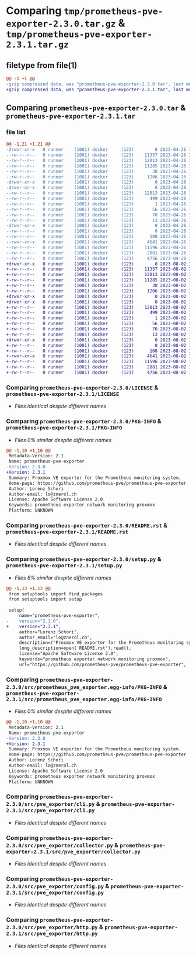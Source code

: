 # Comparing `tmp/prometheus-pve-exporter-2.3.0.tar.gz` & `tmp/prometheus-pve-exporter-2.3.1.tar.gz`

## filetype from file(1)

```diff
@@ -1 +1 @@
-gzip compressed data, was "prometheus-pve-exporter-2.3.0.tar", last modified: Wed Apr 26 12:22:08 2023, max compression
+gzip compressed data, was "prometheus-pve-exporter-2.3.1.tar", last modified: Wed Aug  2 17:18:17 2023, max compression
```

## Comparing `prometheus-pve-exporter-2.3.0.tar` & `prometheus-pve-exporter-2.3.1.tar`

### file list

```diff
@@ -1,21 +1,21 @@
-drwxr-xr-x   0 runner    (1001) docker     (123)        0 2023-04-26 12:22:08.393193 prometheus-pve-exporter-2.3.0/
--rw-r--r--   0 runner    (1001) docker     (123)    11357 2023-04-26 12:21:55.000000 prometheus-pve-exporter-2.3.0/LICENSE
--rw-r--r--   0 runner    (1001) docker     (123)    12013 2023-04-26 12:22:08.393193 prometheus-pve-exporter-2.3.0/PKG-INFO
--rw-r--r--   0 runner    (1001) docker     (123)    11285 2023-04-26 12:21:55.000000 prometheus-pve-exporter-2.3.0/README.rst
--rw-r--r--   0 runner    (1001) docker     (123)       38 2023-04-26 12:22:08.397193 prometheus-pve-exporter-2.3.0/setup.cfg
--rw-r--r--   0 runner    (1001) docker     (123)     1206 2023-04-26 12:21:55.000000 prometheus-pve-exporter-2.3.0/setup.py
-drwxr-xr-x   0 runner    (1001) docker     (123)        0 2023-04-26 12:22:08.389193 prometheus-pve-exporter-2.3.0/src/
-drwxr-xr-x   0 runner    (1001) docker     (123)        0 2023-04-26 12:22:08.393193 prometheus-pve-exporter-2.3.0/src/prometheus_pve_exporter.egg-info/
--rw-r--r--   0 runner    (1001) docker     (123)    12013 2023-04-26 12:22:08.000000 prometheus-pve-exporter-2.3.0/src/prometheus_pve_exporter.egg-info/PKG-INFO
--rw-r--r--   0 runner    (1001) docker     (123)      499 2023-04-26 12:22:08.000000 prometheus-pve-exporter-2.3.0/src/prometheus_pve_exporter.egg-info/SOURCES.txt
--rw-r--r--   0 runner    (1001) docker     (123)        1 2023-04-26 12:22:08.000000 prometheus-pve-exporter-2.3.0/src/prometheus_pve_exporter.egg-info/dependency_links.txt
--rw-r--r--   0 runner    (1001) docker     (123)       56 2023-04-26 12:22:08.000000 prometheus-pve-exporter-2.3.0/src/prometheus_pve_exporter.egg-info/entry_points.txt
--rw-r--r--   0 runner    (1001) docker     (123)       70 2023-04-26 12:22:08.000000 prometheus-pve-exporter-2.3.0/src/prometheus_pve_exporter.egg-info/requires.txt
--rw-r--r--   0 runner    (1001) docker     (123)       13 2023-04-26 12:22:08.000000 prometheus-pve-exporter-2.3.0/src/prometheus_pve_exporter.egg-info/top_level.txt
-drwxr-xr-x   0 runner    (1001) docker     (123)        0 2023-04-26 12:22:08.393193 prometheus-pve-exporter-2.3.0/src/pve_exporter/
--rw-r--r--   0 runner    (1001) docker     (123)        0 2023-04-26 12:21:55.000000 prometheus-pve-exporter-2.3.0/src/pve_exporter/__init__.py
--rw-r--r--   0 runner    (1001) docker     (123)      108 2023-04-26 12:21:55.000000 prometheus-pve-exporter-2.3.0/src/pve_exporter/__main__.py
--rwxr-xr-x   0 runner    (1001) docker     (123)     4641 2023-04-26 12:21:55.000000 prometheus-pve-exporter-2.3.0/src/pve_exporter/cli.py
--rw-r--r--   0 runner    (1001) docker     (123)    11596 2023-04-26 12:21:55.000000 prometheus-pve-exporter-2.3.0/src/pve_exporter/collector.py
--rw-r--r--   0 runner    (1001) docker     (123)     2881 2023-04-26 12:21:55.000000 prometheus-pve-exporter-2.3.0/src/pve_exporter/config.py
--rw-r--r--   0 runner    (1001) docker     (123)     4756 2023-04-26 12:21:55.000000 prometheus-pve-exporter-2.3.0/src/pve_exporter/http.py
+drwxr-xr-x   0 runner    (1001) docker     (123)        0 2023-08-02 17:18:17.224260 prometheus-pve-exporter-2.3.1/
+-rw-r--r--   0 runner    (1001) docker     (123)    11357 2023-08-02 17:18:05.000000 prometheus-pve-exporter-2.3.1/LICENSE
+-rw-r--r--   0 runner    (1001) docker     (123)    12013 2023-08-02 17:18:17.224260 prometheus-pve-exporter-2.3.1/PKG-INFO
+-rw-r--r--   0 runner    (1001) docker     (123)    11285 2023-08-02 17:18:05.000000 prometheus-pve-exporter-2.3.1/README.rst
+-rw-r--r--   0 runner    (1001) docker     (123)       38 2023-08-02 17:18:17.224260 prometheus-pve-exporter-2.3.1/setup.cfg
+-rw-r--r--   0 runner    (1001) docker     (123)     1206 2023-08-02 17:18:05.000000 prometheus-pve-exporter-2.3.1/setup.py
+drwxr-xr-x   0 runner    (1001) docker     (123)        0 2023-08-02 17:18:17.220260 prometheus-pve-exporter-2.3.1/src/
+drwxr-xr-x   0 runner    (1001) docker     (123)        0 2023-08-02 17:18:17.224260 prometheus-pve-exporter-2.3.1/src/prometheus_pve_exporter.egg-info/
+-rw-r--r--   0 runner    (1001) docker     (123)    12013 2023-08-02 17:18:17.000000 prometheus-pve-exporter-2.3.1/src/prometheus_pve_exporter.egg-info/PKG-INFO
+-rw-r--r--   0 runner    (1001) docker     (123)      499 2023-08-02 17:18:17.000000 prometheus-pve-exporter-2.3.1/src/prometheus_pve_exporter.egg-info/SOURCES.txt
+-rw-r--r--   0 runner    (1001) docker     (123)        1 2023-08-02 17:18:17.000000 prometheus-pve-exporter-2.3.1/src/prometheus_pve_exporter.egg-info/dependency_links.txt
+-rw-r--r--   0 runner    (1001) docker     (123)       56 2023-08-02 17:18:17.000000 prometheus-pve-exporter-2.3.1/src/prometheus_pve_exporter.egg-info/entry_points.txt
+-rw-r--r--   0 runner    (1001) docker     (123)       70 2023-08-02 17:18:17.000000 prometheus-pve-exporter-2.3.1/src/prometheus_pve_exporter.egg-info/requires.txt
+-rw-r--r--   0 runner    (1001) docker     (123)       13 2023-08-02 17:18:17.000000 prometheus-pve-exporter-2.3.1/src/prometheus_pve_exporter.egg-info/top_level.txt
+drwxr-xr-x   0 runner    (1001) docker     (123)        0 2023-08-02 17:18:17.224260 prometheus-pve-exporter-2.3.1/src/pve_exporter/
+-rw-r--r--   0 runner    (1001) docker     (123)        0 2023-08-02 17:18:05.000000 prometheus-pve-exporter-2.3.1/src/pve_exporter/__init__.py
+-rw-r--r--   0 runner    (1001) docker     (123)      108 2023-08-02 17:18:05.000000 prometheus-pve-exporter-2.3.1/src/pve_exporter/__main__.py
+-rwxr-xr-x   0 runner    (1001) docker     (123)     4641 2023-08-02 17:18:05.000000 prometheus-pve-exporter-2.3.1/src/pve_exporter/cli.py
+-rw-r--r--   0 runner    (1001) docker     (123)    11596 2023-08-02 17:18:05.000000 prometheus-pve-exporter-2.3.1/src/pve_exporter/collector.py
+-rw-r--r--   0 runner    (1001) docker     (123)     2881 2023-08-02 17:18:05.000000 prometheus-pve-exporter-2.3.1/src/pve_exporter/config.py
+-rw-r--r--   0 runner    (1001) docker     (123)     4756 2023-08-02 17:18:05.000000 prometheus-pve-exporter-2.3.1/src/pve_exporter/http.py
```

### Comparing `prometheus-pve-exporter-2.3.0/LICENSE` & `prometheus-pve-exporter-2.3.1/LICENSE`

 * *Files identical despite different names*

### Comparing `prometheus-pve-exporter-2.3.0/PKG-INFO` & `prometheus-pve-exporter-2.3.1/PKG-INFO`

 * *Files 0% similar despite different names*

```diff
@@ -1,10 +1,10 @@
 Metadata-Version: 2.1
 Name: prometheus-pve-exporter
-Version: 2.3.0
+Version: 2.3.1
 Summary: Proxmox VE exporter for the Prometheus monitoring system.
 Home-page: https://github.com/prometheus-pve/prometheus-pve-exporter
 Author: Lorenz Schori
 Author-email: lo@znerol.ch
 License: Apache Software License 2.0
 Keywords: prometheus exporter network monitoring proxmox
 Platform: UNKNOWN
```

### Comparing `prometheus-pve-exporter-2.3.0/README.rst` & `prometheus-pve-exporter-2.3.1/README.rst`

 * *Files identical despite different names*

### Comparing `prometheus-pve-exporter-2.3.0/setup.py` & `prometheus-pve-exporter-2.3.1/setup.py`

 * *Files 8% similar despite different names*

```diff
@@ -1,13 +1,13 @@
 from setuptools import find_packages
 from setuptools import setup
 
 setup(
     name="prometheus-pve-exporter",
-    version="2.3.0",
+    version="2.3.1",
     author="Lorenz Schori",
     author_email="lo@znerol.ch",
     description=("Proxmox VE exporter for the Prometheus monitoring system."),
     long_description=open('README.rst').read(),
     license="Apache Software License 2.0",
     keywords="prometheus exporter network monitoring proxmox",
     url="https://github.com/prometheus-pve/prometheus-pve-exporter",
```

### Comparing `prometheus-pve-exporter-2.3.0/src/prometheus_pve_exporter.egg-info/PKG-INFO` & `prometheus-pve-exporter-2.3.1/src/prometheus_pve_exporter.egg-info/PKG-INFO`

 * *Files 0% similar despite different names*

```diff
@@ -1,10 +1,10 @@
 Metadata-Version: 2.1
 Name: prometheus-pve-exporter
-Version: 2.3.0
+Version: 2.3.1
 Summary: Proxmox VE exporter for the Prometheus monitoring system.
 Home-page: https://github.com/prometheus-pve/prometheus-pve-exporter
 Author: Lorenz Schori
 Author-email: lo@znerol.ch
 License: Apache Software License 2.0
 Keywords: prometheus exporter network monitoring proxmox
 Platform: UNKNOWN
```

### Comparing `prometheus-pve-exporter-2.3.0/src/pve_exporter/cli.py` & `prometheus-pve-exporter-2.3.1/src/pve_exporter/cli.py`

 * *Files identical despite different names*

### Comparing `prometheus-pve-exporter-2.3.0/src/pve_exporter/collector.py` & `prometheus-pve-exporter-2.3.1/src/pve_exporter/collector.py`

 * *Files identical despite different names*

### Comparing `prometheus-pve-exporter-2.3.0/src/pve_exporter/config.py` & `prometheus-pve-exporter-2.3.1/src/pve_exporter/config.py`

 * *Files identical despite different names*

### Comparing `prometheus-pve-exporter-2.3.0/src/pve_exporter/http.py` & `prometheus-pve-exporter-2.3.1/src/pve_exporter/http.py`

 * *Files identical despite different names*

